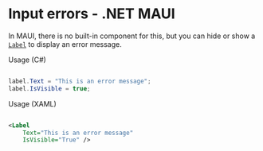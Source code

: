# Input errors - .NET MAUI

In MAUI, there is no built-in component for this, but you can hide or show a [`Label`](https://learn.microsoft.com/en-us/dotnet/maui/user-interface/controls/label) to display an error message.

Usage (C#)

```csharp

label.Text = "This is an error message";
label.IsVisible = true;

```

Usage (XAML)

```xml

<Label
    Text="This is an error message"
    IsVisible="True" />

```

